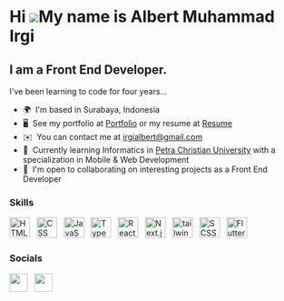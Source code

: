 Hi ![](https://user-images.githubusercontent.com/18350557/176309783-0785949b-9127-417c-8b55-ab5a4333674e.gif)My name is Albert Muhammad Irgi
============================================================================================================================================

I am a Front End Developer.
--------------------------------

I've been learning to code for four years...
*   🌍  I'm based in Surabaya, Indonesia
*   🖥️  See my portfolio at <a target="_blank" rel="noreferrer" href='https://albertirgi.tech'>Portfolio</a> or my resume at <a target="_blank" rel="noreferrer" href='https://drive.google.com/file/d/1kDeZhAZw7zHgF6Jb8NC2Gs-jISifpEnk/view?usp=sharing'>Resume</a>
*   ✉️  You can contact me at [irgialbert@gmail.com](mailto:irgialbert@gmail.com)
*   🧠  Currently learning Informatics in <a target="_blank" rel="noreferrer" href='https://www.petra.ac.id/'>Petra Christian University</a> with a specialization in Mobile & Web Development
*   🤝  I'm open to collaborating on interesting projects as a Front End Developer

### Skills

<p align="left">
<a rel="noreferrer"><img src="https://skillicons.dev/icons?i=html&theme=light" width="36" height="36" alt="HTML" /></a> &nbsp
<a rel="noreferrer"><img src="https://skillicons.dev/icons?i=css&theme=light" width="36" height="36" alt="CSS" /></a> &nbsp
<a rel="noreferrer"><img src="https://skillicons.dev/icons?i=js&theme=light" width="36" height="36" alt="JavaScript" /></a> &nbsp
<a rel="noreferrer"><img src="https://skillicons.dev/icons?i=ts&theme=light" width="36" height="36" alt="TypeScript" /></a> &nbsp
<a rel="noreferrer"><img src="https://skillicons.dev/icons?i=react&theme=light" width="36" height="36" alt="React" /></a> &nbsp
<a rel="noreferrer"><img src="https://skillicons.dev/icons?i=next&theme=light" width="36" height="36" alt="Next.js" /></a> &nbsp
<a rel="noreferrer"><img src="https://skillicons.dev/icons?i=tailwind&theme=light" width="36" height="36" alt="tailwind" /></a> &nbsp
<a rel="noreferrer"><img src="https://skillicons.dev/icons?i=scss&theme=light" width="36" height="36" alt="SCSS" /></a> &nbsp
<a rel="noreferrer"><img src="https://skillicons.dev/icons?i=flutter&theme=light" width="36" height="36" alt="Flutter" /></a> &nbsp
</p>
  

### Socials

<p align="left"> 
  <a href="https://www.linkedin.com/in/albertirgi/" target="_blank" rel="noreferrer"><img src="https://skillicons.dev/icons?i=linkedin&theme=light" width="32" height="32" /></a> &nbsp;
  <a href="https://discord.com/users/440791730309300264" target="_blank" rel="noreferrer"><img src="https://skillicons.dev/icons?i=discord&theme=light" width="32" height="32" /></a> &nbsp;
</p>

